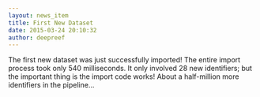```yaml
---
layout: news_item
title: First New Dataset
date: 2015-03-24 20:10:32
author: deepreef
---
```


The first new dataset was just successfully imported! The entire import process took only 540 milliseconds. It only involved 28 new identifiers; but the important thing is the import code works! About a half-million more identifiers in the pipeline...
